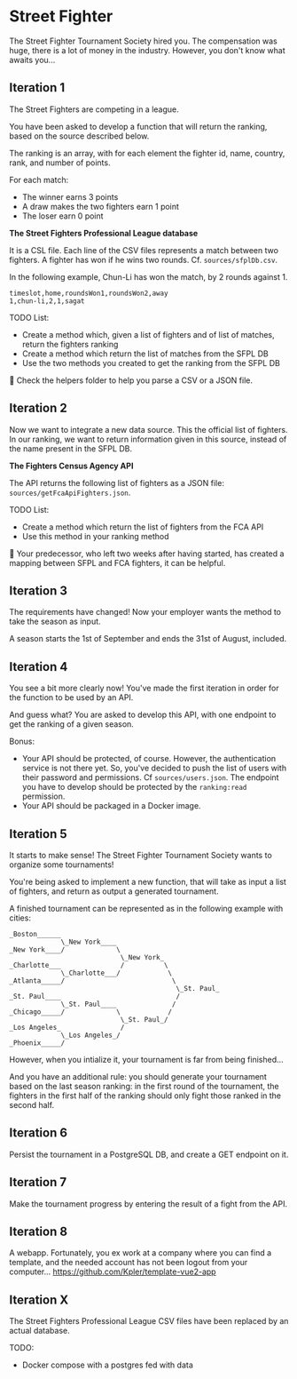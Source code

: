 # Street Fighter

The Street Fighter Tournament Society hired you. The compensation was huge, there is a lot of money in the industry. However, you don't know what awaits you...

## Iteration 1

The Street Fighters are competing in a league.

You have been asked to develop a function that will return the ranking, based on the source described below.

The ranking is an array, with for each element the fighter id, name, country, rank, and number of points.

For each match:
- The winner earns 3 points
- A draw makes the two fighters earn 1 point
- The loser earn 0 point

**The Street Fighters Professional League database**

It is a CSL file. Each line of the CSV files represents a match between two fighters. A fighter has won if he wins two rounds. Cf. `sources/sfplDb.csv`.

In the following example, Chun-Li has won the match, by 2 rounds against 1.
```
timeslot,home,roundsWon1,roundsWon2,away
1,chun-li,2,1,sagat
```

TODO List:
- Create a method which, given a list of fighters and of list of matches, return the fighters ranking 
- Create a method which return the list of matches from the SFPL DB
- Use the two methods you created to get the ranking from the SFPL DB

:key: Check the helpers folder to help you parse a CSV or a JSON file.

## Iteration 2

Now we want to integrate a new data source. This the official list of fighters. In our ranking, we want to return information given in this source, instead of the name present in the SFPL DB.

**The Fighters Census Agency API**

The API returns the following list of fighters as a JSON file: `sources/getFcaApiFighters.json`.

TODO List:
- Create a method which return the list of fighters from the FCA API
- Use this method in your ranking method

:key: Your predecessor, who left two weeks after having started, has created a mapping between SFPL and FCA fighters, it can be helpful.

## Iteration 3

The requirements have changed! Now your employer wants the method to take the season as input.

A season starts the 1st of September and ends the 31st of August, included.

## Iteration 4

You see a bit more clearly now! You've made the first iteration in order for the function to be used by an API.

And guess what? You are asked to develop this API, with one endpoint to get the ranking of a given season.

Bonus:
- Your API should be protected, of course. However, the authentication service is not there yet. So, you've decided to push the list of users with their password and permissions. Cf `sources/users.json`. The endpoint you have to develop should be protected by the `ranking:read` permission.
- Your API should be packaged in a Docker image.

## Iteration 5

It starts to make sense! The Street Fighter Tournament Society wants to organize some tournaments!

You're being asked to implement a new function, that will take as input a list of fighters, and return as output a generated tournament.

A finished tournament can be represented as in the following example with cities:
```
_Boston______
             \_New York____
_New York____/             \
                            \_New York_
_Charlotte___               /          \
             \_Charlotte___/            \
_Atlanta_____/                           \
                                          \_St. Paul_
_St. Paul____                             /
             \_St. Paul____              /
_Chicago_____/             \            /
                            \_St. Paul_/
_Los Angeles_               /
             \_Los Angeles_/
_Phoenix_____/
```
However, when you intialize it, your tournament is far from being finished...

And you have an additional rule: you should generate your tournament based on the last season ranking: in the first round of the tournament, the fighters in the first half of the ranking should only fight those ranked in the second half.

## Iteration 6

Persist the tournament in a PostgreSQL DB, and create a GET endpoint on it.

## Iteration 7

Make the tournament progress by entering the result of a fight from the API.

## Iteration 8

A webapp. Fortunately, you ex work at a company where you can find a template, and the needed account has not been logout from your computer... https://github.com/Kpler/template-vue2-app

## Iteration X

The Street Fighters Professional League CSV files have been replaced by an actual database.

TODO:
- Docker compose with a postgres fed with data
